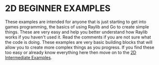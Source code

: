
# 2D BEGINNER EXAMPLES
These examples are intended for anyone that is just starting to get into games programming, the basics of using Raylib and Go to create simple things. These are very easy and help you better understand how Raylib works if you haven't used it. Read the comments if you are not sure what the code is doing. These examples are very basic building blocks that will allow you to create more complex things as you progress. If you find these too easy or already know everything here then move on to the [2D Intermediate Examples](https://github.com/unklnik/raylib-go-more-examples/tree/main/2D_Intermediate).

